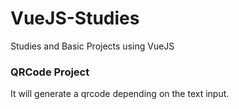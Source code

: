 # VueJS-Studies
Studies and Basic Projects using VueJS

### QRCode Project
It will generate a qrcode depending on the text input.


